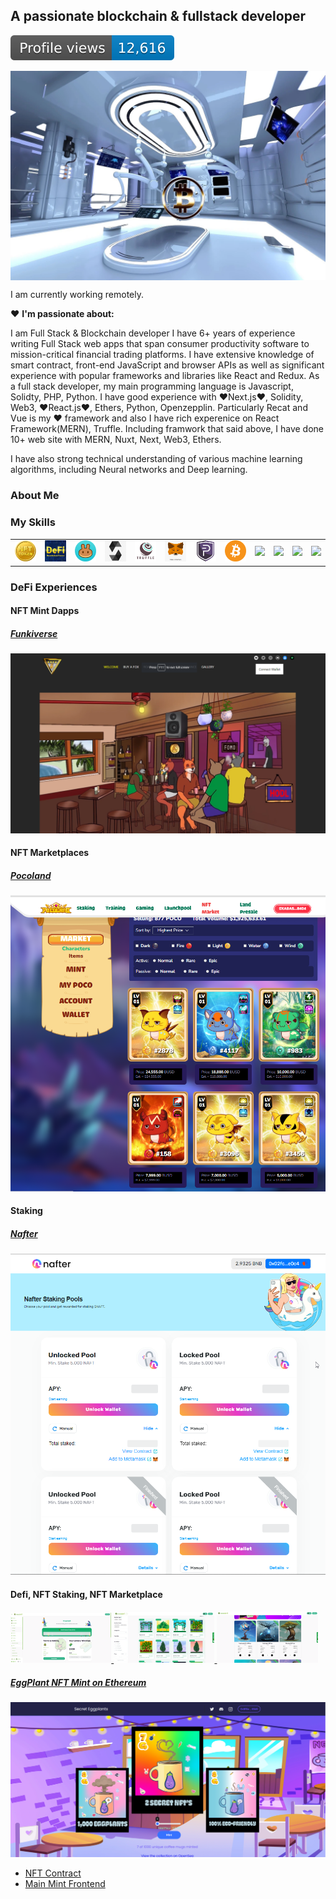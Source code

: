 
 ## A passionate blockchain & fullstack developer
![profile views](./doc/profileview.svg)

<p align="center">
<!--   <a href="mailto:live:.cid.bd5df81ce709e38c">
    <img src="https://img.shields.io/badge/skype-%231DA1F3.svg?&style=for-the-badge&logo=skype&logoColor=white" />
  </a>&nbsp;&nbsp; -->
<!--   <a href="https://discord.gg/uBApurqJ">
    <img src="https://img.shields.io/badge/discord-%230077B5.svg?&style=for-the-badge&logo=discord&logoColor=white" />
  </a>&nbsp;&nbsp; -->
<!--   <a href="mailto:oleksandrkunchenkodev@gmail.com">
    <img src="https://img.shields.io/badge/email me-%231DA1F3.svg?&style=for-the-badge&logo=gmail&logoColor=white" />
  </a>&nbsp;&nbsp; -->
</p>

<p align="center">
  <img align="center" src="./githublogo.jpg" style = "width: -webkit-fill-available;"/>
</p>

I am currently working remotely.

❤️ **I'm passionate about:**

I am Full Stack & Blockchain developer
 I have 6+ years of experience writing Full Stack web apps that span consumer productivity software to mission-critical financial trading platforms. I have extensive knowledge of smart contract, front-end JavaScript and browser APIs as well as significant experience with popular frameworks and libraries like React and Redux. As a full stack developer, my main programming language is Javascript, Solidty, PHP, Python. I have good experience with ❤️Next.js❤️, Solidity, Web3, ❤️React.js❤️, Ethers, Python, Openzepplin. Particularly Recat and Vue is my ❤️ framework and also I have rich experenice on React Framework(MERN), Truffle. Including framwork that said above, I have done 10+ web site with MERN, Nuxt, Next, Web3, Ethers.

I have also strong technical understanding of various machine learning algorithms, including Neural networks and Deep learning.
### About Me
### My Skills

<table>
  <tr>
    <td><img src="https://github.com/kroim/profile/blob/master/icons/icon_nft.png?raw=true" width="200"></td>
      <td><img src="https://github.com/kroim/profile/blob/master/icons/icon_defi.png?raw=true" width="200"></td>
      <td><img src="https://github.com/kroim/profile/blob/master/icons/icon_pancake.png?raw=true" width="200"></td>
      <td><img src="https://github.com/kroim/profile/blob/master/icons/icon_solidity.png?raw=true" width="200"></td>
      <td><img src="https://github.com/kroim/profile/blob/master/icons/icon_truffle.png?raw=true" width="200"></td>
      <td><img src="https://github.com/kroim/profile/blob/master/icons/icon_metamask.png?raw=true" width="200"></td>
      <td><img src="https://github.com/kroim/profile/blob/master/icons/icon_pivx.png?raw=true" width="200"></td>
      <td><img src="https://github.com/kroim/profile/blob/master/icons/icon_bitcoin.png?raw=true" width="200"></td>
      <td><img src="https://cdn.iconscout.com/icon/free/png-128/node-1174925.png" width="200"></td>
      <td><img src="https://cdn.iconscout.com/icon/free/png-128/react-1175109.png" width="200"></td>
      <td><img src="https://cdn.iconscout.com/icon/free/png-64/angular-3-226070.png" width="200"></td>
      <td><img src="https://cdn.iconscout.com/icon/free/png-128/vue-282497.png" width="200"></td>
    </tr>
</table>



### DeFi Experiences
#### NFT Mint Dapps
##### [Funkiverse](https://funkifoxes.com/)
 <a href="https://funkifoxes.com/">
     <img src="./images/Funkiverse.png">
 </a>

#### NFT Marketplaces
##### [Pocoland](https://pocoland.com/nft-market)
<a href="https://pocoland.com/nft-market">
     <img src="./images/pocoland.png" />
 </a>


#### Staking
##### [Nafter](https://staking.nafter.io)
<a href="https://staking.nafter.io">
      <img src="./images/staking-nafter.png" >
 </a>  
 
#### Defi, NFT Staking, NFT Marketplace
 <div>
  <a href='https://dex.treedefi.com/' target='_blank'>
  <img src='./project/treedefi_dex.png' width='32%'></img>
  </a>
  <a href='https://nft.treedefi.com/' target='_blank'>
  <img src='./project/treedefi_marketplace.png' width='32%'></img>
  </a>
  <a href='https://nft.treedefi.com/merchandise' target='_blank'>
  <img src='./project/treedefi_nftstaking.png' width='32%'></img>
  </a>
</div>

##### [EggPlant NFT Mint on Ethereum](https://eggplantnftmint.netlify.app/)
<a href='https://eggplantnftmint.netlify.app/'>
<img src='./project/eggplant_mint.png'></img>
</a>

- [NFT Contract](https://rinkeby.etherscan.io/address/0x5098016A35851F6115816863f436dc3e85d999ED#code)
- [Main Mint Frontend](https://github.com/ernestpapyan/EggPlant-NFT-Mint-App)


